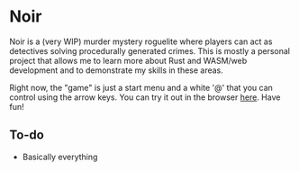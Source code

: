 # Noir

Noir is a (very WIP) murder mystery roguelite where players can act as detectives solving procedurally generated crimes. This is mostly a personal project that allows me to learn more about Rust and WASM/web development and to demonstrate my skills in these areas.

Right now, the "game" is just a start menu and a white '@' that you can control using the arrow keys. You can try it out in the browser [here](https://mihirlaud.github.io/noir/). Have fun!

## To-do

* Basically everything
